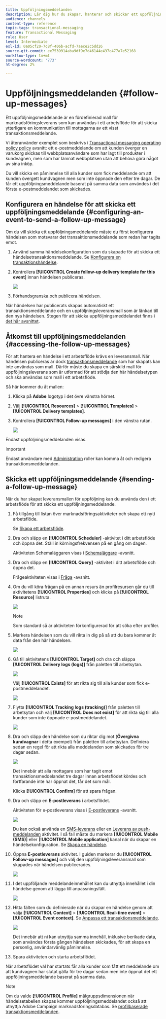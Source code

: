 ```yaml
---
title: Uppföljningsmeddelanden
description: Lär dig hur du skapar, hanterar och skickar ett uppföljningsmeddelande.
audience: channels
content-type: reference
topic-tags: transactional-messaging
feature: Transactional Messaging
role: User
level: Intermediate
exl-id: 0a05cf20-7c8f-406b-acfd-7aece2c5dd26
source-git-commit: ee7539914aba9df9e7d46144e437c477a7e52168
workflow-type: tm+mt
source-wordcount: '773'
ht-degree: 2%

---
```


# Uppföljningsmeddelanden {#follow-up-messages}

Ett uppföljningsmeddelande är en fördefinierad mall för marknadsföringsleverans som kan användas i ett arbetsflöde för att skicka ytterligare en kommunikation till mottagarna av ett visst transaktionsmeddelande.

Vi återanvänder exemplet som beskrivs i [Transactional messaging operating policy policy](../../channels/using/getting-started-with-transactional-msg.md#transactional-messaging-operating-principle) avsnitt: ett e-postmeddelande om att kunden överger en varukorg skickas till webbplatsanvändare som har lagt till produkter i kundvagnen, men som har lämnat webbplatsen utan att behöva göra något av sina inköp.

Du vill skicka en påminnelse till alla kunder som fick meddelande om att kunden övergett kundvagnen men som inte öppnade den efter tre dagar. De får ett uppföljningsmeddelande baserat på samma data som användes i det första e-postmeddelandet som skickades.

## Konfigurera en händelse för att skicka ett uppföljningsmeddelande {#configuring-an-event-to-send-a-follow-up-message}

Om du vill skicka ett uppföljningsmeddelande måste du först konfigurera händelsen som motsvarar det transaktionsmeddelande som redan har tagits emot.

1. Använd samma händelsekonfiguration som du skapade för att skicka ett händelsetransaktionsmeddelande. Se [Konfigurera en transaktionshändelse](../../channels/using/configuring-transactional-event.md).
1. Kontrollera **[!UICONTROL Create follow-up delivery template for this event]** innan händelsen publiceras.

   ![](assets/message-center_follow-up-checkbox.png)

1. [Förhandsgranska och publicera händelsen](../../channels/using/publishing-transactional-event.md#previewing-and-publishing-the-event).

När händelsen har publicerats skapas automatiskt ett transaktionsmeddelande och en uppföljningsleveransmall som är länkad till den nya händelsen. Stegen för att skicka uppföljningsmeddelandet finns i [det här avsnittet](#sending-a-follow-up-message).

## Åtkomst till uppföljningsmeddelanden {#accessing-the-follow-up-messages}

För att hantera en händelse i ett arbetsflöde krävs en leveransmall. När händelsen publiceras är dock [transaktionsmeddelande](../../channels/using/editing-transactional-message.md) som har skapats kan inte användas som mall. Därför måste du skapa en särskild mall för uppföljningsleverans som är utformad för att stödja den här händelsetypen och ska användas som mall i ett arbetsflöde.

Så här kommer du åt mallen:

1. Klicka på **Adobe** logotyp i det övre vänstra hörnet.
1. Välj **[!UICONTROL Resources]** > **[!UICONTROL Templates]** > **[!UICONTROL Delivery templates]**.
1. Kontrollera **[!UICONTROL Follow-up messages]** i den vänstra rutan.

   ![](assets/message-center_follow-up-search.png)

Endast uppföljningsmeddelanden visas.

>[!IMPORTANT]
>
>Endast användare med [Administration](../../administration/using/users-management.md#functional-administrators) roller kan komma åt och redigera transaktionsmeddelanden.

## Skicka ett uppföljningsmeddelande {#sending-a-follow-up-message}

När du har skapat leveransmallen för uppföljning kan du använda den i ett arbetsflöde för att skicka ett uppföljningsmeddelande.

<!--You need to set up a workflow targeting the event corresponding to the transactional message that was already received.-->

1. Få tillgång till listan över marknadsföringsaktiviteter och skapa ett nytt arbetsflöde.

   Se [Skapa ett arbetsflöde](../../automating/using/building-a-workflow.md#creating-a-workflow).

1. Dra och släpp en **[!UICONTROL Scheduler]** -aktivitet i ditt arbetsflöde och öppna det. Ställ in körningsfrekvensen på en gång om dagen.

   Aktiviteten Schemaläggaren visas i [Schemaläggare](../../automating/using/scheduler.md) -avsnitt.

1. Dra och släpp en **[!UICONTROL Query]** -aktivitet i ditt arbetsflöde och öppna det.

   Frågeaktiviteten visas i [Fråga](../../automating/using/query.md) -avsnitt.

1. Om du vill köra frågan på en annan resurs än profilresursen går du till aktivitetens **[!UICONTROL Properties]** och klicka på **[!UICONTROL Resource]** listruta.

   ![](assets/message-center_follow-up-query-properties.png)

   >[!NOTE]
   >
   >Som standard så är aktiviteten förkonfigurerad för att söka efter profiler.

1. Markera händelsen som du vill rikta in dig på så att du bara kommer åt data från den här händelsen.

   ![](assets/message-center_follow-up-query-resource.png)

1. Gå till aktivitetens **[!UICONTROL Target]** och dra och släppa **[!UICONTROL Delivery logs (logs)]** från paletten till arbetsytan.

   ![](assets/message-center_follow-up-delivery-logs.png)

   Välj **[!UICONTROL Exists]** för att rikta sig till alla kunder som fick e-postmeddelandet.

   ![](assets/message-center_follow-up-delivery-logs-exists.png)

1. Flytta **[!UICONTROL Tracking logs (tracking)]** från paletten till arbetsytan och välj **[!UICONTROL Does not exist]** för att rikta sig till alla kunder som inte öppnade e-postmeddelandet.

   ![](assets/message-center_follow-up-delivery-and-tracking-logs.png)

1. Dra och släpp den händelse som du riktar dig mot (**Övergivna kundvagnar** i detta exempel) från paletten till arbetsytan. Definiera sedan en regel för att rikta alla meddelanden som skickades för tre dagar sedan.

   ![](assets/message-center_follow-up-created.png)

   Det innebär att alla mottagare som har tagit emot transaktionsmeddelandet tre dagar innan arbetsflödet kördes och fortfarande inte har öppnat det, får det som mål.

   Klicka **[!UICONTROL Confirm]** för att spara frågan.

1. Dra och släpp en **E-postleverans** i arbetsflödet.

   Aktiviteten för e-postleverans visas i [E-postleverans](../../automating/using/email-delivery.md) -avsnitt.

   ![](assets/message-center_follow-up-workflow.png)

   Du kan också använda en [SMS-leverans](../../automating/using/sms-delivery.md) eller en [Leverans av push-meddelanden](../../automating/using/push-notification-delivery.md) aktivitet. I så fall måste du markera **[!UICONTROL Mobile (SMS)]** eller **[!UICONTROL Mobile application]** kanal när du skapar en händelsekonfiguration. Se [Skapa en händelse](../../channels/using/configuring-transactional-event.md#creating-an-event).

1. Öppna **E-postleverans** aktivitet. I guiden markerar du **[!UICONTROL Follow-up messages]** och välj den uppföljningsleveransmall som skapades när händelsen publicerades.

   ![](assets/message-center_follow-up-template.png)

1. I det uppföljande meddelandeinnehållet kan du utnyttja innehållet i din händelse genom att lägga till anpassningsfält.

   ![](assets/message-center_follow-up-content.png)

1. Hitta fälten som du definierade när du skapar en händelse genom att välja **[!UICONTROL Context]** > **[!UICONTROL Real-time event]** > **[!UICONTROL Event context]**. Se [Anpassa ett transaktionsmeddelande](../../channels/using/editing-transactional-message.md#personalizing-a-transactional-message).

   ![](assets/message-center_follow-up-personalization.png)

   Det innebär att ni kan utnyttja samma innehåll, inklusive berikade data, som användes första gången händelsen skickades, för att skapa en personlig, användarvänlig påminnelse.

1. Spara aktiviteten och starta arbetsflödet.

När arbetsflödet väl har startats får alla kunder som fått ett meddelande om att kundvagnen har slutat gälla för tre dagar sedan men inte öppnat det ett uppföljningsmeddelande baserat på samma data.

>[!NOTE]
>
>Om du valde **[!UICONTROL Profile]** målgruppsdimensionen när händelsetabellen skapas kommer uppföljningsmeddelandet också att utnyttja Adobe Campaign marknadsföringsdatabas. Se [profilbaserade transaktionsmeddelanden](../../channels/using/editing-transactional-message.md#profile-transactional-message-specificities).
